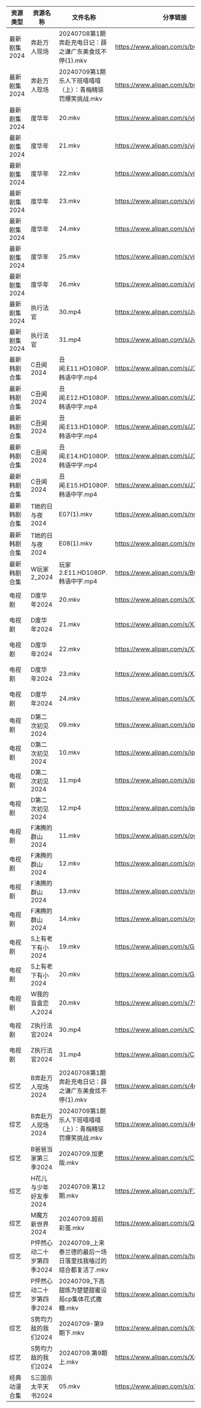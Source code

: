 | 资源类型     | 资源名称            | 文件名称                                  | 分享链接                                 | 更新时间                |
| -------- | --------------- | ------------------------------------- | ------------------------------------ | ------------------- |
| 最新剧集2024 | 奔赴万人现场          | 20240708第1期奔赴充电日记：薛之谦广东美食炫不停(1).mkv   | https://www.alipan.com/s/bv3ntQW6gR1 | 2024-07-09 14:11:38 |
| 最新剧集2024 | 奔赴万人现场          | 20240709第1期乐人下班嘻嘻嘻（上）：青梅精惩罚爆笑挑战.mkv   | https://www.alipan.com/s/bv3ntQW6gR1 | 2024-07-09 14:11:37 |
| 最新剧集2024 | 度华年             | 20.mkv                                | https://www.alipan.com/s/vjbjKvWXUFQ | 2024-07-09 18:11:38 |
| 最新剧集2024 | 度华年             | 21.mkv                                | https://www.alipan.com/s/vjbjKvWXUFQ | 2024-07-09 18:11:38 |
| 最新剧集2024 | 度华年             | 22.mkv                                | https://www.alipan.com/s/vjbjKvWXUFQ | 2024-07-09 18:11:37 |
| 最新剧集2024 | 度华年             | 23.mkv                                | https://www.alipan.com/s/vjbjKvWXUFQ | 2024-07-09 18:11:37 |
| 最新剧集2024 | 度华年             | 24.mkv                                | https://www.alipan.com/s/vjbjKvWXUFQ | 2024-07-09 18:11:37 |
| 最新剧集2024 | 度华年             | 25.mkv                                | https://www.alipan.com/s/vjbjKvWXUFQ | 2024-07-09 18:11:36 |
| 最新剧集2024 | 度华年             | 26.mkv                                | https://www.alipan.com/s/vjbjKvWXUFQ | 2024-07-09 18:11:36 |
| 最新剧集2024 | 执行法官            | 30.mp4                                | https://www.alipan.com/s/Jve8FWSeqsr | 2024-07-09 19:11:31 |
| 最新剧集2024 | 执行法官            | 31.mp4                                | https://www.alipan.com/s/Jve8FWSeqsr | 2024-07-09 19:11:30 |
| 最新韩剧合集   | C丑闻2024         | 丑闻.E11.HD1080P.韩语中字.mp4               | https://www.alipan.com/s/J114XwZcFVg | 2024-07-09 00:10:10 |
| 最新韩剧合集   | C丑闻2024         | 丑闻.E12.HD1080P.韩语中字.mp4               | https://www.alipan.com/s/J114XwZcFVg | 2024-07-09 00:10:09 |
| 最新韩剧合集   | C丑闻2024         | 丑闻.E13.HD1080P.韩语中字.mp4               | https://www.alipan.com/s/J114XwZcFVg | 2024-07-09 00:10:09 |
| 最新韩剧合集   | C丑闻2024         | 丑闻.E14.HD1080P.韩语中字.mp4               | https://www.alipan.com/s/J114XwZcFVg | 2024-07-09 00:10:09 |
| 最新韩剧合集   | C丑闻2024         | 丑闻.E15.HD1080P.韩语中字.mp4               | https://www.alipan.com/s/J114XwZcFVg | 2024-07-09 00:10:09 |
| 最新韩剧合集   | T她的日与夜2024      | E07(1).mkv                            | https://www.alipan.com/s/nnyTdgGkMzK | 2024-07-09 00:10:59 |
| 最新韩剧合集   | T她的日与夜2024      | E08(1).mkv                            | https://www.alipan.com/s/nnyTdgGkMzK | 2024-07-09 00:10:58 |
| 最新韩剧合集   | W玩家2_2024       | 玩家2.E11.HD1080P.韩语中字.mp4              | https://www.alipan.com/s/BQakqHpWTDX | 2024-07-09 08:10:41 |
| 电视剧      | D度华年2024        | 20.mkv                                | https://www.alipan.com/s/XXGu8wNnKrU | 2024-07-09 18:05:25 |
| 电视剧      | D度华年2024        | 21.mkv                                | https://www.alipan.com/s/XXGu8wNnKrU | 2024-07-09 18:05:24 |
| 电视剧      | D度华年2024        | 22.mkv                                | https://www.alipan.com/s/XXGu8wNnKrU | 2024-07-09 18:05:24 |
| 电视剧      | D度华年2024        | 23.mkv                                | https://www.alipan.com/s/XXGu8wNnKrU | 2024-07-09 18:05:24 |
| 电视剧      | D度华年2024        | 24.mkv                                | https://www.alipan.com/s/XXGu8wNnKrU | 2024-07-09 18:05:24 |
| 电视剧      | D第二次初见2024      | 09.mkv                                | https://www.alipan.com/s/ipbLPf4BECc | 2024-07-09 14:05:22 |
| 电视剧      | D第二次初见2024      | 10.mkv                                | https://www.alipan.com/s/ipbLPf4BECc | 2024-07-09 14:05:21 |
| 电视剧      | D第二次初见2024      | 11.mp4                                | https://www.alipan.com/s/ipbLPf4BECc | 2024-07-09 19:05:37 |
| 电视剧      | D第二次初见2024      | 12.mp4                                | https://www.alipan.com/s/ipbLPf4BECc | 2024-07-09 19:05:36 |
| 电视剧      | F沸腾的群山2024      | 11.mkv                                | https://www.alipan.com/s/oytBTjjyRmF | 2024-07-09 14:05:31 |
| 电视剧      | F沸腾的群山2024      | 12.mkv                                | https://www.alipan.com/s/oytBTjjyRmF | 2024-07-09 14:05:31 |
| 电视剧      | F沸腾的群山2024      | 13.mkv                                | https://www.alipan.com/s/oytBTjjyRmF | 2024-07-09 14:05:31 |
| 电视剧      | F沸腾的群山2024      | 14.mkv                                | https://www.alipan.com/s/oytBTjjyRmF | 2024-07-09 14:05:30 |
| 电视剧      | S上有老下有小2024     | 19.mkv                                | https://www.alipan.com/s/GAgAoekUHew | 2024-07-09 00:07:34 |
| 电视剧      | S上有老下有小2024     | 20.mkv                                | https://www.alipan.com/s/GAgAoekUHew | 2024-07-09 00:07:34 |
| 电视剧      | W我的盲盒恋人2024     | 20.mkv                                | https://www.alipan.com/s/79v6WG3ZjBK | 2024-07-09 14:07:36 |
| 电视剧      | Z执行法官2024       | 30.mp4                                | https://www.alipan.com/s/CFu1g6qLZa9 | 2024-07-09 19:07:55 |
| 电视剧      | Z执行法官2024       | 31.mp4                                | https://www.alipan.com/s/CFu1g6qLZa9 | 2024-07-09 19:07:55 |
| 综艺       | B奔赴万人现场2024     | 20240708第1期奔赴充电日记：薛之谦广东美食炫不停(1).mkv   | https://www.alipan.com/s/4u7m3VMcqux | 2024-07-09 14:07:57 |
| 综艺       | B奔赴万人现场2024     | 20240709第1期乐人下班嘻嘻嘻（上）：青梅精惩罚爆笑挑战.mkv   | https://www.alipan.com/s/4u7m3VMcqux | 2024-07-09 14:07:57 |
| 综艺       | B爸爸当家第三季2024    | 20240709.加更版.mkv                      | https://www.alipan.com/s/CZcWZGAe35k | 2024-07-09 14:08:03 |
| 综艺       | H花儿与少年好友季2024   | 20240709.第12期.mkv                     | https://www.alipan.com/s/F192eKH9dMy | 2024-07-09 16:09:25 |
| 综艺       | M魔方新世界2024      | 20240709.超前彩蛋.mkv                     | https://www.alipan.com/s/QX27Hz4Mb8P | 2024-07-09 14:08:49 |
| 综艺       | P怦然心动二十岁第四季2024 | 20240709_上来泰兰德的最后一场日落里找我嗑过的组合都复活了.mkv | https://www.alipan.com/s/ha4xzKnmVsm | 2024-07-09 14:08:56 |
| 综艺       | P怦然心动二十岁第四季2024 | 20240709_下高甜炼为楚楚甜蜜设局cp集体花式撒糖.mkv      | https://www.alipan.com/s/ha4xzKnmVsm | 2024-07-09 14:08:56 |
| 综艺       | S势均力敌的我们2024    | 20240709-第9期下.mkv                     | https://www.alipan.com/s/XsFhEtje2h7 | 2024-07-09 14:09:15 |
| 综艺       | S势均力敌的我们2024    | 20240709.第9期上.mkv                     | https://www.alipan.com/s/XsFhEtje2h7 | 2024-07-09 14:09:14 |
| 经典动漫合集   | S三国杀太平天书2024    | 05.mkv                                | https://www.alipan.com/s/q7btS4qyetz | 2024-07-09 12:06:54 |
